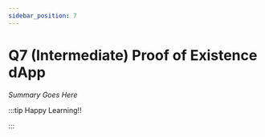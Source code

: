 ```yaml
---
sidebar_position: 7
---
```


# Q7 (Intermediate) Proof of Existence dApp

_Summary Goes Here_

:::tip Happy Learning!!

<QuestButton text="Go To Quest" />

:::


